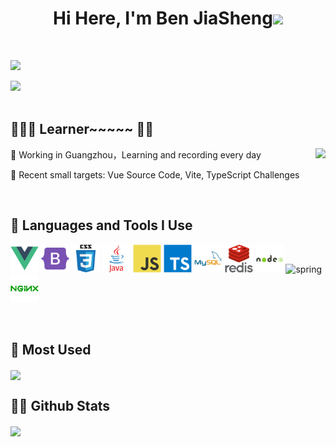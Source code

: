 <h1 align="center">Hi Here, I'm Ben JiaSheng<img src="https://github.com/blackcater/blackcater/raw/main/images/Hi.gif" height="32" /></h1>

<br />

![](https://github.com/getActivity/EmojiPackage/blob/master/%E7%A8%8B%E5%BA%8F%E5%91%98/%E4%B8%8D%E7%9F%A5%E9%81%93%EF%BC%8C%E4%BB%A3%E7%A0%81%E9%83%BD%E6%98%AF%E7%99%BE%E5%BA%A6%E6%8A%84%E6%9D%A5%E7%9A%84%EF%BC%8C%E5%A4%8D%E5%88%B6%E8%BF%87%E6%9D%A5%E7%9A%84%E6%80%8E%E4%B9%88%E4%BC%9A%E9%94%99%E8%AF%AF.jpg)

<div>
  <a href="mailto:i@blackcater.dev">
    <img src="https://github.com/blackcater/blackcater/raw/main/images/social-gmail.svg" height="40" />
  </a>
</div>

<br />

## 🤦🏻‍♂️ Learner~~~~~ 👨‍⚖️
<div>
  <img align="right" src="https://media1.giphy.com/media/13HgwGsXF0aiGY/giphy.gif" />
  <p align="left"> 🌸 Working in Guangzhou，Learning and recording every day </p>
  <p align="left"> 🌸 Recent small targets: Vue Source Code, Vite, TypeScript Challenges</p>
</div>


<br />

## 🚀 Languages and Tools I Use
<p align="left">
<img src="https://raw.githubusercontent.com/devicons/devicon/master/icons/vuejs/vuejs-original.svg" alt="vue" width="45" height="45" />
<img src="https://raw.githubusercontent.com/devicons/devicon/master/icons/bootstrap/bootstrap-plain.svg" alt="bootstrap" width="45" height="45" />
<img src="https://raw.githubusercontent.com/devicons/devicon/master/icons/css3/css3-original-wordmark.svg" alt="css3" width="45" height="45" />
<img src="https://raw.githubusercontent.com/devicons/devicon/master/icons/java/java-original-wordmark.svg" alt="java" width="45" height="45" />
<img src="https://raw.githubusercontent.com/devicons/devicon/master/icons/javascript/javascript-original.svg" alt="javascript" width="45" height="45" />
<img src="https://raw.githubusercontent.com/devicons/devicon/master/icons/typescript/typescript-original.svg" alt="typescript" width="45" height="45" />
<img src="https://raw.githubusercontent.com/devicons/devicon/master/icons/mysql/mysql-original-wordmark.svg" alt="mysql" width="45" height="45" />
<img src="https://raw.githubusercontent.com/devicons/devicon/master/icons/redis/redis-original-wordmark.svg" alt="redis" width="45" height="45" />
<img src="https://raw.githubusercontent.com/devicons/devicon/master/icons/nodejs/nodejs-original-wordmark.svg" alt="nodejs" width="45" height="45" />
<img src="https://www.vectorlogo.zone/logos/springio/springio-icon.svg" alt="spring" width="45" height="45" />
<img src="https://raw.githubusercontent.com/devicons/devicon/master/icons/nginx/nginx-original.svg" alt="nginx" width="45" height="45" />
</p>

<br />

## 🧡 Most Used

<a href="https://github.com/anuraghazra/github-readme-stats">
  <img align="center" src="https://github-readme-stats.vercel.app/api/top-langs/?username=BenLiang0419&layout=compact" />
</a>

<br />

## 👨‍💻 Github Stats

<a href="https://github.com/anuraghazra/github-readme-stats">
  <img align="center" src="https://github-readme-stats.vercel.app/api?username=BenLiang0419&hide=prs&count_private=true&show_icons=true&theme=dracula" />
</a>

